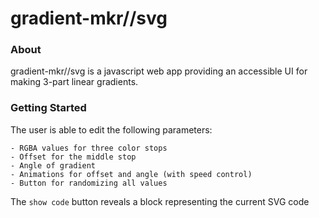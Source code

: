 # gradient-mkr//svg

### About

gradient-mkr//svg is a javascript web app providing an accessible UI for making 3-part linear gradients.

### Getting Started

The user is able to edit the following parameters:

```
- RGBA values for three color stops
- Offset for the middle stop
- Angle of gradient
- Animations for offset and angle (with speed control)
- Button for randomizing all values
```

The `show code` button reveals a block representing the current SVG code